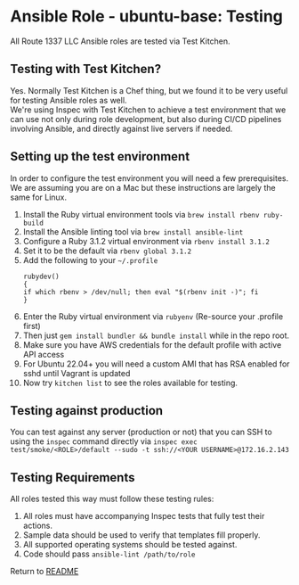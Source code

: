 Ansible Role - ubuntu-base: Testing
===================================
All Route 1337 LLC Ansible roles are tested via Test Kitchen.

Testing with Test Kitchen?
--------------------------
Yes. Normally Test Kitchen is a Chef thing, but we found it to be very useful for testing Ansible roles as well.  
We're using Inspec with Test Kitchen to achieve a test environment that we can use not only during role development, but also
during CI/CD pipelines involving Ansible, and directly against live servers if needed.  


Setting up the test environment
-------------------------------
In order to configure the test environment you will need a few prerequisites. We are assuming you are on a Mac but these instructions
are largely the same for Linux.

1. Install the Ruby virtual environment tools via `brew install rbenv ruby-build`
2. Install the Ansible linting tool via `brew install ansible-lint`
3. Configure a Ruby 3.1.2 virtual environment via `rbenv install 3.1.2`
4. Set it to be the default via `rbenv global 3.1.2`
5. Add the following to your `~/.profile`
    ```
    rubydev()
    {
    if which rbenv > /dev/null; then eval "$(rbenv init -)"; fi
    }
    ```
6. Enter the Ruby virtual environment via `rubyenv` (Re-source your .profile first)
7. Then just `gem install bundler && bundle install` while in the repo root.
8. Make sure you have AWS credentials for the default profile with active API access
9. For Ubuntu 22.04+ you will need a custom AMI that has RSA enabled for sshd until Vagrant is updated
10. Now try `kitchen list` to see the roles available for testing.

Testing against production
--------------------------
You can test against any server (production or not) that you can SSH to using the `inspec` command directly via `inspec exec test/smoke/<ROLE>/default --sudo -t ssh://<YOUR USERNAME>@172.16.2.143`

Testing Requirements
--------------------
All roles tested this way must follow these testing rules:

1. All roles must have accompanying Inspec tests that fully test their actions.
2. Sample data should be used to verify that templates fill properly.
3. All supported operating systems should be tested against.
4. Code should pass `ansible-lint /path/to/role`

Return to [README](README.md)
